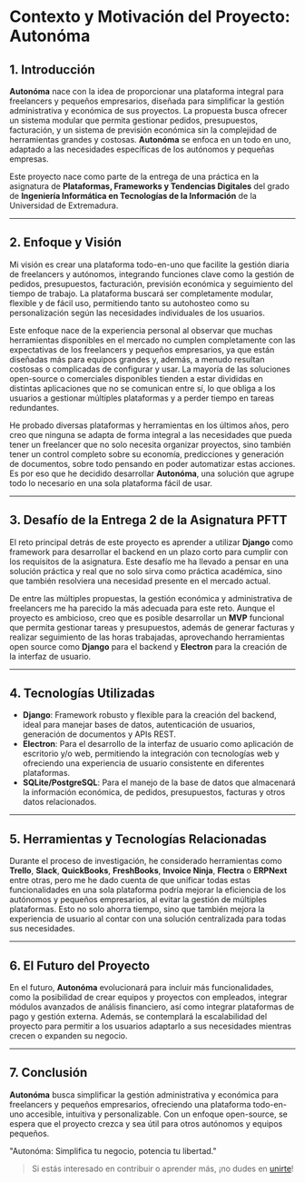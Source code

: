 # **Contexto y Motivación del Proyecto: Autonóma**

## 1. **Introducción**

**Autonóma** nace con la idea de proporcionar una plataforma integral para freelancers y pequeños empresarios, diseñada para simplificar la gestión administrativa y económica de sus proyectos. La propuesta busca ofrecer un sistema modular que permita gestionar pedidos, presupuestos, facturación, y un sistema de previsión económica sin la complejidad de herramientas grandes y costosas. **Autonóma** se enfoca en un todo en uno, adaptado a las necesidades específicas de los autónomos y pequeñas empresas.

Este proyecto nace como parte de la entrega de una práctica en la asignatura de **Plataformas, Frameworks y Tendencias Digitales** del grado de **Ingeniería Informática en Tecnologías de la Información** de la Universidad de Extremadura.

---

## 2. **Enfoque y Visión**

Mi visión es crear una plataforma todo-en-uno que facilite la gestión diaria de freelancers y autónomos, integrando funciones clave como la gestión de pedidos, presupuestos, facturación, previsión económica y seguimiento del tiempo de trabajo. La plataforma buscará ser completamente modular, flexible y de fácil uso, permitiendo tanto su autohosteo como su personalización según las necesidades individuales de los usuarios.

Este enfoque nace de la experiencia personal al observar que muchas herramientas disponibles en el mercado no cumplen completamente con las expectativas de los freelancers y pequeños empresarios, ya que están diseñadas más para equipos grandes y, además, a menudo resultan costosas o complicadas de configurar y usar. La mayoría de las soluciones open-source o comerciales disponibles tienden a estar divididas en distintas aplicaciones que no se comunican entre sí, lo que obliga a los usuarios a gestionar múltiples plataformas y a perder tiempo en tareas redundantes. 

He probado diversas plataformas y herramientas en los últimos años, pero creo que ninguna se adapta de forma integral a las necesidades que pueda tener un freelancer que no solo necesita organizar proyectos, sino también tener un control completo sobre su economía, predicciones y generación de documentos, sobre todo pensando en poder automatizar estas acciones. Es por eso que he decidido desarrollar **Autonóma**, una solución que agrupe todo lo necesario en una sola plataforma fácil de usar.

---

## 3. **Desafío de la Entrega 2 de la Asignatura PFTT**

El reto principal detrás de este proyecto es aprender a utilizar **Django** como framework para desarrollar el backend en un plazo corto para cumplir con los requisitos de la asignatura. Este desafío me ha llevado a pensar en una solución práctica y real que no solo sirva como práctica académica, sino que también resolviera una necesidad presente en el mercado actual.

De entre las múltiples propuestas, la gestión económica y administrativa de freelancers me ha parecido la más adecuada para este reto. Aunque el proyecto es ambicioso, creo que es posible desarrollar un **MVP** funcional que permita gestionar tareas y presupuestos, además de generar facturas y realizar seguimiento de las horas trabajadas, aprovechando herramientas open source como **Django** para el backend y **Electron** para la creación de la interfaz de usuario.

---

## 4. **Tecnologías Utilizadas**

- **Django**: Framework robusto y flexible para la creación del backend, ideal para manejar bases de datos, autenticación de usuarios, generación de documentos y APIs REST.
- **Electron**: Para el desarrollo de la interfaz de usuario como aplicación de escritorio y/o web, permitiendo la integración con tecnologías web y ofreciendo una experiencia de usuario consistente en diferentes plataformas.
- **SQLite/PostgreSQL**: Para el manejo de la base de datos que almacenará la información económica, de pedidos, presupuestos, facturas y otros datos relacionados.

---

## 5. **Herramientas y Tecnologías Relacionadas**

Durante el proceso de investigación, he considerado herramientas como **Trello**, **Slack**, **QuickBooks**, **FreshBooks**, **Invoice Ninja**, **Flectra** o **ERPNext** entre otras, pero me he dado cuenta de que unificar todas estas funcionalidades en una sola plataforma podría mejorar la eficiencia de los autónomos y pequeños empresarios, al evitar la gestión de múltiples plataformas. Esto no solo ahorra tiempo, sino que también mejora la experiencia de usuario al contar con una solución centralizada para todas sus necesidades.

---

## 6. **El Futuro del Proyecto**

En el futuro, **Autonóma** evolucionará para incluir más funcionalidades, como la posibilidad de crear equipos y proyectos con empleados, integrar módulos avanzados de análisis financiero, así como integrar plataformas de pago y gestión externa. Además, se contemplará la escalabilidad del proyecto para permitir a los usuarios adaptarlo a sus necesidades mientras crecen o expanden su negocio.

---

## 7. **Conclusión**

**Autonóma** busca simplificar la gestión administrativa y económica para freelancers y pequeños empresarios, ofreciendo una plataforma todo-en-uno accesible, intuitiva y personalizable. Con un enfoque open-source, se espera que el proyecto crezca y sea útil para otros autónomos y equipos pequeños.

"Autonóma: Simplifica tu negocio, potencia tu libertad."

> Si estás interesado en contribuir o aprender más, ¡no dudes en [unirte](https://github.com/tu-usuario/autonoma/issues)!

